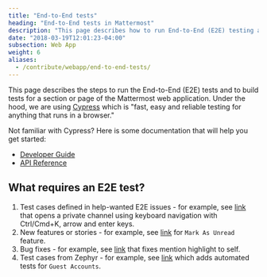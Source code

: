 ```yaml
---
title: "End-to-End tests"
heading: "End-to-End tests in Mattermost"
description: "This page describes how to run End-to-End (E2E) testing and to build tests for a section or page of the Mattermost web application."
date: "2018-03-19T12:01:23-04:00"
subsection: Web App
weight: 6
aliases:
  - /contribute/webapp/end-to-end-tests/
---
```


This page describes the steps to run the End-to-End (E2E) tests and to build tests for a section or page of the Mattermost web application. Under the hood, we are using [Cypress](https://www.cypress.io/) which is "fast, easy and reliable testing for anything that runs in a browser."

Not familiar with Cypress? Here is some documentation that will help you get started:

  - [Developer Guide](https://docs.cypress.io/guides/overview/why-cypress.html#In-a-nutshell)
  - [API Reference](https://docs.cypress.io/api/api/table-of-contents.html)

## What requires an E2E test?

1. Test cases defined in help-wanted E2E issues - for example, see [link](https://github.com/mattermost/mattermost-webapp/pull/5857/files) that opens a private channel using keyboard navigation with Ctrl/Cmd+K, arrow and enter keys.
2. New features or stories - for example, see [link](https://github.com/mattermost/mattermost-webapp/pull/4243/files) for `Mark As Unread` feature.
3. Bug fixes - for example, see [link](https://github.com/mattermost/mattermost-webapp/pull/5908/files#diff-dcfea130d9ceb044f5959134a2d220d9R56-R84) that fixes mention highlight to self.
4. Test cases from Zephyr - for example, see [link](https://github.com/mattermost/mattermost-webapp/pull/5850/files) which adds automated tests for `Guest Accounts`. 
